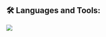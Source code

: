 
<div id="badges">

## 🛠️ Languages and Tools:
<p>
  <a href="https://skillicons.dev">
   <img src="https://skillicons.dev/icons?i=javascript,typescript,react,nodejs,express,mongodb,mysql,postgresql,aws,tailwind,git,docker,kubernetes,vim"/>
  </a>
</p>
</div>
